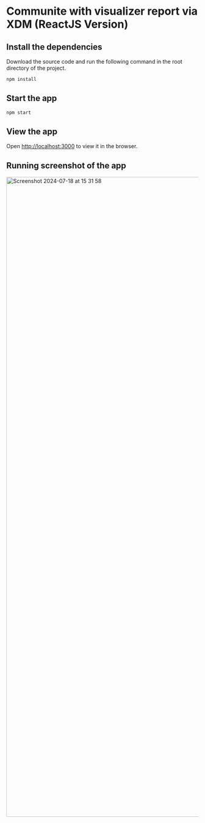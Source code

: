 # Communite with visualizer report via XDM (ReactJS Version)

## Install the dependencies
Download the source code and run the following command in the root directory of the project.
```bash
npm install
```

## Start the app
```bash
npm start
```

## View the app
Open [http://localhost:3000](http://localhost:3000) to view it in the browser.

## Running screenshot of the app
<img width="1672" alt="Screenshot 2024-07-18 at 15 31 58" src="https://github.com/user-attachments/assets/61ac04dd-f29e-439f-be05-5a95db797e5c">
